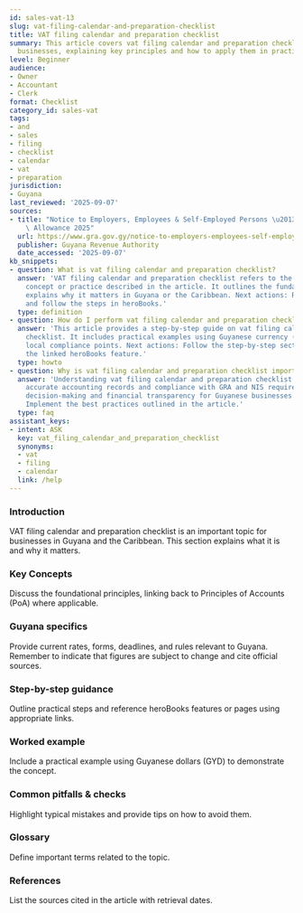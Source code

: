 ```yaml
---
id: sales-vat-13
slug: vat-filing-calendar-and-preparation-checklist
title: VAT filing calendar and preparation checklist
summary: This article covers vat filing calendar and preparation checklist for Guyanese
  businesses, explaining key principles and how to apply them in practice.
level: Beginner
audience:
- Owner
- Accountant
- Clerk
format: Checklist
category_id: sales-vat
tags:
- and
- sales
- filing
- checklist
- calendar
- vat
- preparation
jurisdiction:
- Guyana
last_reviewed: '2025-09-07'
sources:
- title: "Notice to Employers, Employees & Self-Employed Persons \u2013 Revised Personal\
    \ Allowance 2025"
  url: https://www.gra.gov.gy/notice-to-employers-employees-self-employed-persons-revised-personal-allowance-and-deductions-for-income-tax-2025-copy/
  publisher: Guyana Revenue Authority
  date_accessed: '2025-09-07'
kb_snippets:
- question: What is vat filing calendar and preparation checklist?
  answer: 'VAT filing calendar and preparation checklist refers to the accounting
    concept or practice described in the article. It outlines the fundamentals and
    explains why it matters in Guyana or the Caribbean. Next actions: Read this article
    and follow the steps in heroBooks.'
  type: definition
- question: How do I perform vat filing calendar and preparation checklist in heroBooks?
  answer: 'This article provides a step-by-step guide on vat filing calendar and preparation
    checklist. It includes practical examples using Guyanese currency (GYD) and highlights
    local compliance points. Next actions: Follow the step-by-step section and use
    the linked heroBooks feature.'
  type: howto
- question: Why is vat filing calendar and preparation checklist important?
  answer: 'Understanding vat filing calendar and preparation checklist helps ensure
    accurate accounting records and compliance with GRA and NIS requirements. It improves
    decision-making and financial transparency for Guyanese businesses. Next actions:
    Implement the best practices outlined in the article.'
  type: faq
assistant_keys:
- intent: ASK
  key: vat_filing_calendar_and_preparation_checklist
  synonyms:
  - vat
  - filing
  - calendar
  link: /help
---
```


### Introduction
VAT filing calendar and preparation checklist is an important topic for businesses in Guyana and the Caribbean. This section explains what it is and why it matters.

### Key Concepts
Discuss the foundational principles, linking back to Principles of Accounts (PoA) where applicable.

### Guyana specifics
Provide current rates, forms, deadlines, and rules relevant to Guyana. Remember to indicate that figures are subject to change and cite official sources.

### Step-by-step guidance
Outline practical steps and reference heroBooks features or pages using appropriate links.

### Worked example
Include a practical example using Guyanese dollars (GYD) to demonstrate the concept.

### Common pitfalls & checks
Highlight typical mistakes and provide tips on how to avoid them.

### Glossary
Define important terms related to the topic.

### References
List the sources cited in the article with retrieval dates.